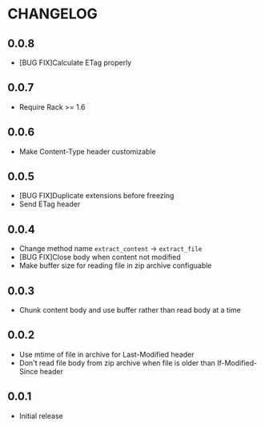 CHANGELOG
=========

0.0.8
-----

* [BUG FIX]Calculate ETag properly

0.0.7
-----

* Require Rack >= 1.6

0.0.6
-----

* Make Content-Type header customizable

0.0.5
-----

* [BUG FIX]Duplicate extensions before freezing
* Send ETag header

0.0.4
-----

* Change method name `extract_content` -> `extract_file`
* [BUG FIX]Close body when content not modified
* Make buffer size for reading file in zip archive configuable

0.0.3
-----

* Chunk content body and use buffer rather than read body at a time

0.0.2
-----

* Use mtime of file in archive for Last-Modified header
* Don't read file body from zip archive when file is older than If-Modified-Since header

0.0.1
-----

* Initial release

